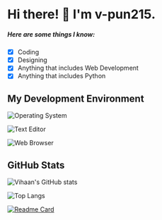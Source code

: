 # Hi there! 👋 I'm v-pun215.


 ##### Here are some things I know:
 
 - [x] Coding
 - [x] Designing
 - [x] Anything that includes Web Development
 - [x] Anything that includes Python

## My Development Environment

![Operating System](https://img.shields.io/static/v1?label=OS&message=Windows%20/%20macOS&color=blue&?style=flat&logo=windows11)

![Text Editor](https://img.shields.io/static/v1?label=Text%20Editor&message=Visual_Studio_Code&color=blue&?style=flat&logo=visualstudiocode)

![Web Browser](https://img.shields.io/static/v1?label=Browser&message=Google_Chrome&color=blue&?style=flat&logo=googlechrome&logoColor=FFFFFF)

## GitHub Stats

![Vihaan's GitHub stats](https://github-readme-stats.vercel.app/api?username=v-pun215&theme=dark\&rank_icon=github)

![Top Langs](https://github-readme-stats.vercel.app/api/top-langs/?username=v-pun215&theme=dark)

[![Readme Card](https://github-readme-stats.vercel.app/api/pin/?username=v-pun215&repo=eClient&theme=dark)](https://github.com/anuraghazra/github-readme-stats)

